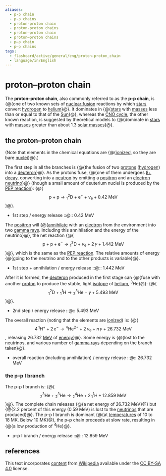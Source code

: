 ```yaml
---
aliases:
  - p-p chain
  - p-p chains
  - proton-proton chain
  - proton-proton chains
  - proton–proton chain
  - proton–proton chains
  - p–p chain
  - p–p chains
tags:
  - flashcard/active/general/eng/proton-proton_chain
  - language/in/English
---
```


# proton–proton chain

The __proton–proton chain__, also commonly referred to as the __p–p chain__, is {@{one of two known sets of [nuclear fusion](nuclear%20fusion.md) reactions by which [stars](star.md) convert [hydrogen](hydrogen.md) to [helium](helium.md)}@}. It dominates in {@{[stars](star.md) with [masses](mass.md) less than or equal to that of the [Sun](Sun.md)}@}, whereas the [CNO cycle](CNO%20cycle.md), the other known reaction, is suggested by theoretical models to {@{dominate in [stars](star.md) with [masses](mass.md) greater than about 1.3 [solar masses](solar%20mass.md)}@}. <!--SR:!2025-08-19,304,330!2025-11-26,364,310!2025-12-04,369,310-->

## the proton–proton chain

(Note that elements in the chemical equations are {@{[ionized](ionization.md), so they are bare [nuclei](atomic%20nucleus.md)}@}.) <!--SR:!2025-08-29,308,333-->

The first step in all the branches is {@{the fusion of two [protons](proton.md) ([hydrogen](hydrogen.md)) into a [deuteron](deuteron.md)}@}. As the protons fuse, {@{one of them undergoes [β+ decay](positron%20emission.md), converting into a [neutron](neutron.md) by emitting a [positron](positron.md) and an [electron neutrino](electron%20neutrino.md)}@} (though a small amount of deuterium nuclei is produced by the [PEP reaction](#the%20PEP%20reaction)): {@{$$\mathrm{p} + \mathrm{p} \to {}_1^2 \mathrm{D} + \mathrm{e}^+ + \nu_{\mathrm{e} } + 0.42\text{ MeV}$$}@}. <!--SR:!2026-05-16,479,315!2026-01-30,366,295!2025-08-29,255,275-->

- 1st step / energy release ::@:: 0.42 MeV <!--SR:!2025-12-21,336,290!2025-10-04,299,290-->

The [positron](positron.md) will {@{[annihilate](annihilation.md) with an [electron](electron.md) from the environment into two [gamma rays](gamma%20ray.md). Including this annihilation and the energy of the neutrino}@}, the net reaction {@{$$\mathrm{p} + \mathrm{p} + \mathrm{e}^- \to {}_1^2 \mathrm{D} + \nu_{\mathrm{e} } + 2\, \gamma + 1.442\text{ MeV }$$}@}, which is the same as the [PEP reaction](#the%20PEP%20reaction). The relative amounts of energy {@{going to the neutrino and to the other products is variable}@}. <!--SR:!2025-12-06,354,290!2025-03-30,59,230!2025-03-07,148,270-->

- 1st step + annihilation / energy release ::@:: 1.442 MeV <!--SR:!2025-09-11,261,275!2025-04-07,174,315-->

After it is formed, the [deuteron](deuteron.md) produced in the first stage can {@{fuse with another [proton](proton.md) to produce the stable, light [isotope](isotope.md) of [helium](helium.md), <sup>3</sup>He}@}: {@{$${}_1^2 \mathrm{D} + {}_1^1 \mathrm{H} \to {}_2^3 \mathrm{He} + \gamma + 5.493\text{ MeV}$$}@}. <!--SR:!2025-12-17,335,295!2025-03-20,55,235-->

- 2nd step / energy release ::@:: 5.493 MeV <!--SR:!2025-02-26,35,130!2025-04-18,69,210-->

The overall reaction (noting that the elements are [ionized](ionization.md)) is: {@{$$4\, {}^1\mathrm{H}^+ + 2\,\mathrm{e}^- \to {}^4\mathrm{He}^{2+} + 2\,\nu_{\mathrm{e} } + n\, \gamma + 26.732\text{ MeV}$$, releasing 26.732&nbsp;[MeV](electronvolt.md) of [energy](energy.md)}@}. Some energy is {@{lost to the neutrinos, and various number of [gamma rays](gamma%20ray.md) depending on the branch taken}@}. <!--SR:!2025-05-10,185,270!2026-01-28,376,290-->

- overall reaction (including annihilation) / energy release ::@:: 26.732 MeV <!--SR:!2026-01-26,363,295!2025-06-09,224,315-->

### the p–p I branch

The p–p I branch is: {@{$${}_2^3\mathrm{He} + {}_2^3\mathrm{He} \to {}_2^4\mathrm{He} + 2\, {}_1^1\mathrm{H} + 12.859\text{ MeV}$$}@}. The complete chain releases {@{a net energy of 26.732 MeV}@} but {@{2.2 percent of this energy (0.59&nbsp;MeV) is lost to the [neutrinos](neutrino.md) that are produced}@}. The p–p I branch is dominant {@{at [temperatures](temperature.md) of 10 to 18&nbsp;MK. Below 10&nbsp;MK}@}, the p–p chain proceeds at slow rate, resulting in {@{a low production of <sup>4</sup>He}@}. <!--SR:!2025-06-12,142,210!2025-06-17,182,230!2025-02-21,134,250!2025-03-05,57,270!2025-11-12,339,290-->

- p–p I branch / energy release ::@:: 12.859 MeV <!--SR:!2025-04-29,83,155!2025-10-27,257,295-->

## references

This text incorporates [content](https://en.wikipedia.org/wiki/proton–proton_chain) from [Wikipedia](Wikipedia.md) available under the [CC BY-SA 4.0](https://creativecommons.org/licenses/by-sa/4.0/) license.
